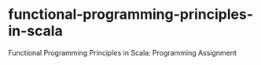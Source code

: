 # functional-programming-principles-in-scala
Functional Programming Principles in Scala: Programming Assignment
